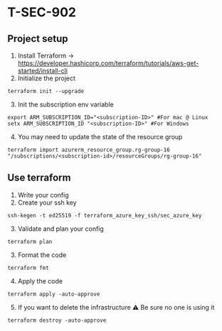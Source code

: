 # T-SEC-902
## Project setup
1. Install Terraform -> https://developer.hashicorp.com/terraform/tutorials/aws-get-started/install-cli
2. Initialize the project
```shell
terraform init --upgrade
```
3. Init the subscription env variable
```shell
export ARM_SUBSCRIPTION_ID="<subscription-ID>" #For mac @ Linux
setx ARM_SUBSCRIPTION_ID "<subscription-ID>" #For Windows
```
4. You may need to update the state of the resource group
```shell
terraform import azurerm_resource_group.rg-group-16 "/subscriptions/<subscription-id>/resourceGroups/rg-group-16"
```
## Use terraform
1. Write your config
2. Create your ssh key
```shell
ssh-kegen -t ed25519 -f terraform_azure_key_ssh/sec_azure_key
```
3. Validate and plan your config
```shell
terraform plan
```
3. Format the code
```shell
terraform fmt
```
4. Apply the code
```shell
terraform apply -auto-approve
```
5. If you want to delete the infrastructure ⚠️ Be sure no one is using it
```shell
terraform destroy -auto-approve
```



